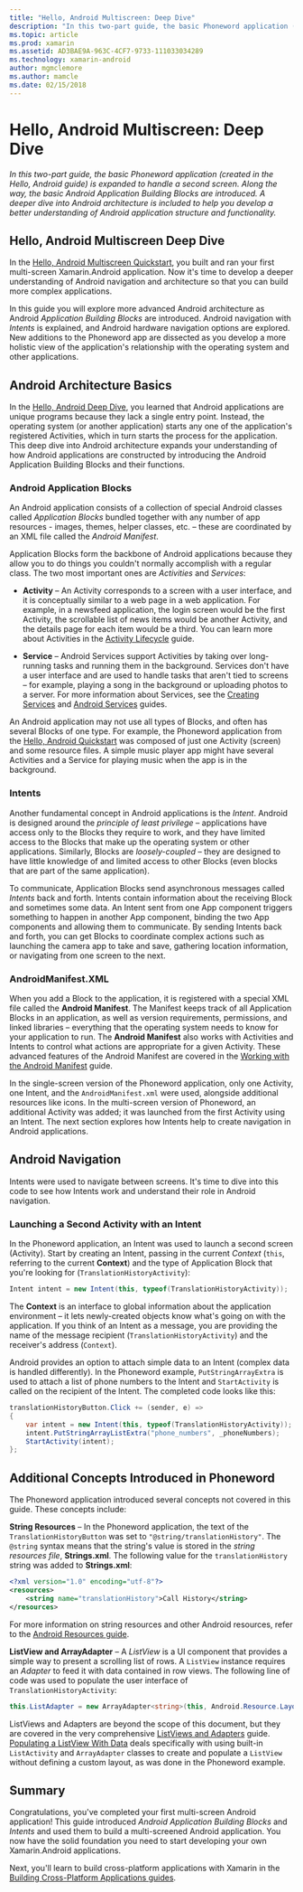 ```yaml
---
title: "Hello, Android Multiscreen: Deep Dive"
description: "In this two-part guide, the basic Phoneword application (created in the Hello, Android guide) is expanded to handle a second screen. Along the way, the basic Android Application Building Blocks are introduced. A deeper dive into Android architecture is included to help you develop a better understanding of Android application structure and functionality."
ms.topic: article
ms.prod: xamarin
ms.assetid: AD3BAE9A-963C-4CF7-9733-111033034289
ms.technology: xamarin-android
author: mgmclemore
ms.author: mamcle
ms.date: 02/15/2018
---
```


# Hello, Android Multiscreen: Deep Dive

_In this two-part guide, the basic Phoneword application (created in the Hello, Android guide) is expanded to handle a second screen. Along the way, the basic Android Application Building Blocks are introduced. A deeper dive into Android architecture is included to help you develop a better understanding of Android application structure and functionality._

## Hello, Android Multiscreen Deep Dive

In the
[Hello, Android Multiscreen Quickstart](~/android/get-started/hello-android-multiscreen/hello-android-multiscreen-quickstart.md),
you built and ran your first multi-screen Xamarin.Android application.
Now it's time to develop a deeper understanding of Android navigation
and architecture so that you can build more complex applications.

In this guide you will explore more advanced Android architecture as
Android *Application Building Blocks* are introduced. Android
navigation with *Intents* is explained, and Android hardware navigation
options are explored. New additions to the Phoneword app are dissected
as you develop a more holistic view of the application's relationship
with the operating system and other applications.


## Android Architecture Basics

In the [Hello, Android Deep Dive](~/android/get-started/hello-android/hello-android-deepdive.md),
you learned that Android applications are unique programs because they
lack a single entry point. Instead, the operating system (or another
application) starts any one of the application's registered Activities,
which in turn starts the process for the application. This deep dive
into Android architecture expands your understanding of how Android
applications are constructed by introducing the Android Application
Building Blocks and their functions.


### Android Application Blocks

An Android application consists of a collection of special Android
classes called *Application Blocks* bundled together with any number of
app resources - images, themes, helper classes, etc. &ndash; these are
coordinated by an XML file called the *Android Manifest*.

Application Blocks form the backbone of Android applications because
they allow you to do things you couldn't normally accomplish with a
regular class. The two most important ones are _Activities_ and _Services_:

-   **Activity** &ndash; An Activity corresponds to a screen with a user
    interface, and it is conceptually similar to a web page in a web
    application. For example, in a newsfeed application, the login
    screen would be the first Activity, the scrollable list of news
    items would be another Activity, and the details page for each item
    would be a third. You can learn more about Activities in the
    [Activity Lifecycle](~/android/app-fundamentals/activity-lifecycle/index.md)
    guide.

-   **Service** &ndash; Android Services support Activities by taking over
    long-running tasks and running them in the background. Services
    don't have a user interface and are used to handle tasks that
    aren't tied to screens &ndash; for example, playing a song in the
    background or uploading photos to a server. For more information about
    Services, see the
    [Creating Services](~/android/app-fundamentals/services/index.md) and
    [Android Services](~/android/app-fundamentals/services/index.md)
    guides.


An Android application may not use all types of Blocks, and often has
several Blocks of one type. For example, the Phoneword application from
the [Hello, Android Quickstart](~/android/get-started/hello-android/hello-android-quickstart.md)
was composed of just one Activity (screen) and some resource files. A simple
music player app might have several Activities and a Service for
playing music when the app is in the background.

### Intents

Another fundamental concept in Android applications is the *Intent*.
Android is designed around the *principle of least privilege* &ndash;
applications have access only to the Blocks they require to work, and
they have limited access to the Blocks that make up the operating
system or other applications. Similarly, Blocks are *loosely-coupled*
&ndash; they are designed to have little knowledge of and limited
access to other Blocks (even blocks that are part of the same
application).

To communicate, Application Blocks send asynchronous messages
called *Intents* back and forth. Intents contain information about the
receiving Block and sometimes some data. An Intent sent from one App
component triggers something to happen in another App component,
binding the two App components and allowing them to communicate. By
sending Intents back and forth, you can get Blocks to coordinate complex
actions such as launching the camera app to take and save, gathering
location information, or navigating from one screen to the next.


### AndroidManifest.XML

When you add a Block to the application, it is registered with a
special XML file called the **Android Manifest**. The Manifest keeps
track of all Application Blocks in an application, as well as version
requirements, permissions, and linked libraries &ndash; everything that
the operating system needs to know for your application to run. The
**Android Manifest** also works with Activities and Intents to control
what actions are appropriate for a given Activity. These advanced
features of the Android Manifest are covered in the
[Working with the Android Manifest](~/android/platform/android-manifest.md)
guide.

In the single-screen version of the Phoneword application, only one
Activity, one Intent, and the `AndroidManifest.xml` were used, alongside
additional resources like icons. In the multi-screen version of
Phoneword, an additional Activity was added; it was launched from the
first Activity using an Intent. The next section explores how
Intents help to create navigation in Android applications.

## Android Navigation

Intents were used to navigate between screens. It's time to
dive into this code to see how Intents work and understand their role
in Android navigation.


### Launching a Second Activity with an Intent

In the Phoneword application, an Intent was used to launch a second
screen (Activity). Start by creating an Intent, passing in the
current *Context* (`this`, referring to the current **Context**) and
the type of Application Block that you're looking for (`TranslationHistoryActivity`):

```csharp
Intent intent = new Intent(this, typeof(TranslationHistoryActivity));
```

The **Context** is an interface to global information about the
application environment &ndash; it lets newly-created objects know what's
going on with the application. If you think of an Intent as a message,
you are providing the name of the message recipient
(`TranslationHistoryActivity`) and the receiver's address (`Context`).

Android provides an option to attach simple data to an Intent (complex
data is handled differently). In the Phoneword example,
`PutStringArrayExtra` is used to attach a list of phone numbers to the
Intent and `StartActivity` is called on the recipient of the
Intent. The completed code looks like this:

```csharp
translationHistoryButton.Click += (sender, e) =>
{
    var intent = new Intent(this, typeof(TranslationHistoryActivity));
    intent.PutStringArrayListExtra("phone_numbers", _phoneNumbers);
    StartActivity(intent);
};
```


## Additional Concepts Introduced in Phoneword

The Phoneword application introduced several concepts not covered in
this guide. These concepts include:

**String Resources** &ndash; In the Phoneword application, the
text of the `TranslationHistoryButton` was set to `"@string/translationHistory"`. The
`@string` syntax means that the string's value is stored in the
_string resources file_, **Strings.xml**. The following
value for the `translationHistory` string was added to **Strings.xml**:

```xml
<?xml version="1.0" encoding="utf-8"?>
<resources>
    <string name="translationHistory">Call History</string>
</resources>
```

For more information on string resources and other Android
resources, refer to the
[Android Resources guide](~/android/app-fundamentals/resources-in-android/index.md).

**ListView and ArrayAdapter** &ndash; A _ListView_ is a UI component
that provides a simple way to present a scrolling list of rows. A
`ListView` instance requires an _Adapter_ to feed it with data
contained in row views. The following line of code was used to
populate the user interface of `TranslationHistoryActivity`:

```csharp
this.ListAdapter = new ArrayAdapter<string>(this, Android.Resource.Layout.SimpleListItem1, phoneNumbers);
```

ListViews and Adapters are beyond the scope of this document, but
they are covered in the very comprehensive
[ListViews and Adapters](~/android/user-interface/layouts/list-view/index.md) guide.
[Populating a ListView With Data](~/android/user-interface/layouts/list-view/populating.md)
deals specifically with using built-in `ListActivity` and
`ArrayAdapter` classes to create and populate a `ListView` without
defining a custom layout, as was done in the Phoneword example.


## Summary

Congratulations, you've completed your first multi-screen Android
application! This guide introduced *Android Application Building
Blocks* and *Intents* and used them to build a multi-screened Android
application. You now have the solid foundation you need to start
developing your own Xamarin.Android applications.

Next, you'll learn to build cross-platform applications with Xamarin
in the
[Building Cross-Platform Applications guides](~/cross-platform/app-fundamentals/building-cross-platform-applications/index.md).
